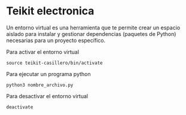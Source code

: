 # Teikit electronica

Un entorno virtual es una herramienta que te permite crear un espacio aislado para instalar y gestionar dependencias (paquetes de Python) necesarias para un proyecto específico.

Para activar el entorno virtual
```
source teikit-casillero/bin/activate
```

Para ejecutar un programa python
```
python3 nombre_archivo.py
```

Para desactivar el entorno virtual
```
deactivate
```
